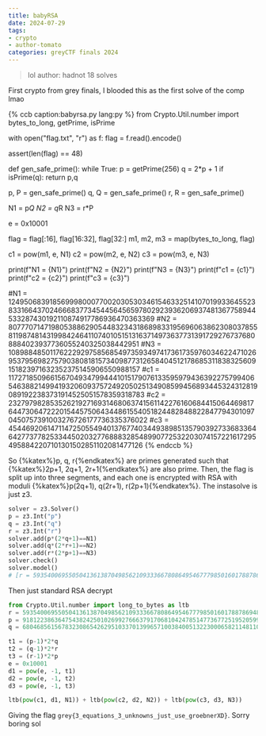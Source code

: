 ```yaml
---
title: babyRSA
date: 2024-07-29
tags: 
- crypto
- author-tomato
categories: greyCTF finals 2024
---
```


> lol
> author: hadnot
> 18 solves

First crypto from grey finals, I blooded this as the first solve of the comp lmao

{% ccb 
caption:babyrsa.py
lang:py
%}
from Crypto.Util.number import bytes_to_long, getPrime, isPrime

with open("flag.txt", "r") as f:
    flag = f.read().encode()

assert(len(flag) == 48)

def gen_safe_prime():
    while True:
        p = getPrime(256)
        q = 2*p + 1
        if isPrime(q):
            return p,q

p, P = gen_safe_prime()
q, Q = gen_safe_prime()
r, R = gen_safe_prime()

N1 = p*Q
N2 = q*R
N3 = r*P

e = 0x10001

flag = flag[:16], flag[16:32], flag[32:]
m1, m2, m3 = map(bytes_to_long, flag)

c1 = pow(m1, e, N1)
c2 = pow(m2, e, N2)
c3 = pow(m3, e, N3)

print(f"N1 = {N1}")
print(f"N2 = {N2}")
print(f"N3 = {N3}")
print(f"c1 = {c1}")
print(f"c2 = {c2}")
print(f"c3 = {c3}")

#N1 = 12495068391856999800077002030530346154633251410701993364552383316643702466683773454456456597802923936206937481367758944533287430192110874917786936470363369
#N2 = 8077707147198053886290544832343186898331956960638623080378558119874814319984246411074010515131637149736377313917292767376808884023937736055240325038442951
#N3 = 10898848501176222929758568549735934974173617359760346224710269537956982757903808181573409877312658404512178685311838325609151823971632352375145906550988157
#c1 = 11727185096615670493479944410151790761335959794363922757994065463882149941932060937572492050251349085994568934453243128190891922383731914525051578359318783
#c2 = 2327979828535262192716931468063741561142276160684415064469817644730647222015445750643448615540518244828488228477943010970450757391003276726177736335376022
#c3 = 4544692061471147250554940137677403449389851357903927336833646427737782533445020327768883285489907725322030741572216172954958842207101301502851102081477126
{% endccb %}

So {%katex%}p, q, r{%endkatex%} are primes generated such that {%katex%}2p+1, 2q+1, 2r+1{%endkatex%} are also prime. Then, the flag is split up into three segments, and each one is encrypted with RSA with moduli {%katex%}p(2q+1), q(2r+1), r(2p+1){%endkatex%}. The instasolve is just z3.

```py
solver = z3.Solver()
p = z3.Int("p")
q = z3.Int("q")
r = z3.Int("r")
solver.add(p*(2*q+1)==N1)
solver.add(q*(2*r+1)==N2)
solver.add(r*(2*p+1)==N3)
solver.check()
solver.model()
# [r = 59354006955050413613870498562109333667808649546777985016017887869485489005019, p = 91812238636475438242501026992766637917068104247851477367725195205999180512451, q = 68046856156783230865426295103370139965710038400513223000658211481103876983409]
```

Then just standard RSA decrypt

```py
from Crypto.Util.number import long_to_bytes as ltb
r = 59354006955050413613870498562109333667808649546777985016017887869485489005019
p = 91812238636475438242501026992766637917068104247851477367725195205999180512451
q = 68046856156783230865426295103370139965710038400513223000658211481103876983409

t1 = (p-1)*2*q
t2 = (q-1)*2*r
t3 = (r-1)*2*p
e = 0x10001
d1 = pow(e, -1, t1)
d2 = pow(e, -1, t2)
d3 = pow(e, -1, t3)

ltb(pow(c1, d1, N1)) + ltb(pow(c2, d2, N2)) + ltb(pow(c3, d3, N3))
```

Giving the flag `grey{3_equations_3_unknowns_just_use_groebnerXD}`. Sorry boring sol